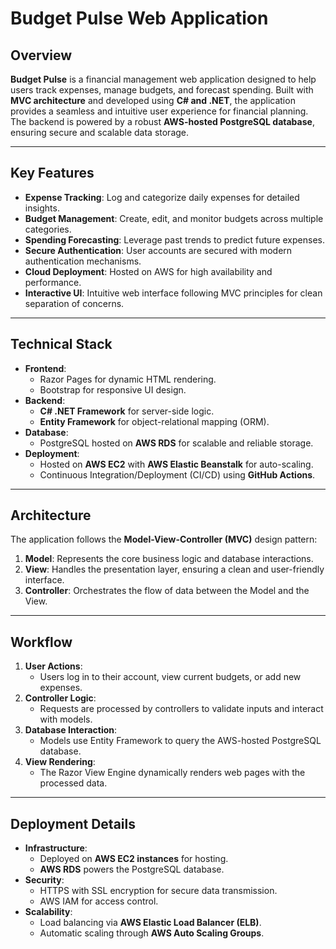 # Budget Pulse Web Application

## Overview
**Budget Pulse** is a financial management web application designed to help users track expenses, manage budgets, and forecast spending. Built with **MVC architecture** and developed using **C# and .NET**, the application provides a seamless and intuitive user experience for financial planning. The backend is powered by a robust **AWS-hosted PostgreSQL database**, ensuring secure and scalable data storage.

---

## Key Features
- **Expense Tracking**: Log and categorize daily expenses for detailed insights.
- **Budget Management**: Create, edit, and monitor budgets across multiple categories.
- **Spending Forecasting**: Leverage past trends to predict future expenses.
- **Secure Authentication**: User accounts are secured with modern authentication mechanisms.
- **Cloud Deployment**: Hosted on AWS for high availability and performance.
- **Interactive UI**: Intuitive web interface following MVC principles for clean separation of concerns.

---

## Technical Stack
- **Frontend**:
  - Razor Pages for dynamic HTML rendering.
  - Bootstrap for responsive UI design.
- **Backend**:
  - **C# .NET Framework** for server-side logic.
  - **Entity Framework** for object-relational mapping (ORM).
- **Database**:
  - PostgreSQL hosted on **AWS RDS** for scalable and reliable storage.
- **Deployment**:
  - Hosted on **AWS EC2** with **AWS Elastic Beanstalk** for auto-scaling.
  - Continuous Integration/Deployment (CI/CD) using **GitHub Actions**.

---

## Architecture
The application follows the **Model-View-Controller (MVC)** design pattern:
1. **Model**: Represents the core business logic and database interactions.
2. **View**: Handles the presentation layer, ensuring a clean and user-friendly interface.
3. **Controller**: Orchestrates the flow of data between the Model and the View.

---

## Workflow
1. **User Actions**:
   - Users log in to their account, view current budgets, or add new expenses.
2. **Controller Logic**:
   - Requests are processed by controllers to validate inputs and interact with models.
3. **Database Interaction**:
   - Models use Entity Framework to query the AWS-hosted PostgreSQL database.
4. **View Rendering**:
   - The Razor View Engine dynamically renders web pages with the processed data.

---

## Deployment Details
- **Infrastructure**:
  - Deployed on **AWS EC2 instances** for hosting.
  - **AWS RDS** powers the PostgreSQL database.
- **Security**:
  - HTTPS with SSL encryption for secure data transmission.
  - AWS IAM for access control.
- **Scalability**:
  - Load balancing via **AWS Elastic Load Balancer (ELB)**.
  - Automatic scaling through **AWS Auto Scaling Groups**.
